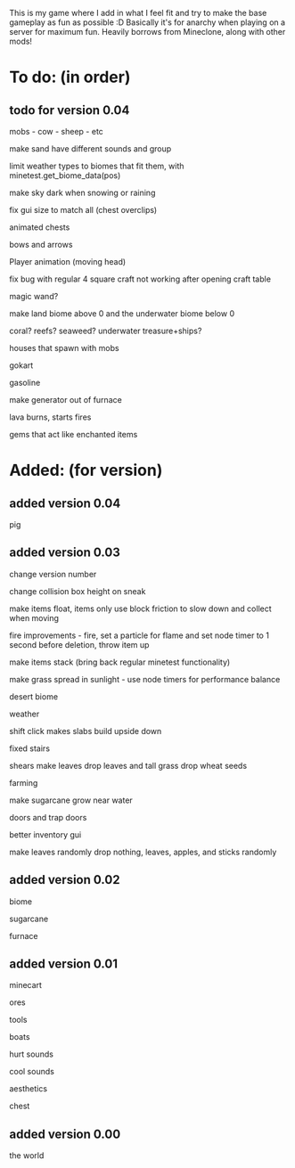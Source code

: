 This is my game where I add in what I feel fit and try to make the base gameplay as fun as possible :D
Basically it's for anarchy when playing on a server for maximum fun.
Heavily borrows from Mineclone, along with other mods!

# To do: (in order)

## todo for version 0.04

mobs - cow - sheep - etc

make sand have different sounds and group

limit weather types to biomes that fit them, with minetest.get_biome_data(pos)

make sky dark when snowing or raining

fix gui size to match all (chest overclips)

animated chests

bows and arrows

Player animation (moving head)

fix bug with regular 4 square craft not working after opening craft table

magic wand?

make land biome above 0 and the underwater biome below 0

coral? reefs? seaweed? underwater treasure+ships?

houses that spawn with mobs

gokart

gasoline

make generator out of furnace

lava burns, starts fires

gems that act like enchanted items






# Added: (for version)

## added version 0.04

pig


## added version 0.03

change version number

change collision box height on sneak

make items float, items only use block friction to slow down and collect when moving

fire improvements -  fire, set a particle for flame and set node timer to 1 second before deletion, throw  item up

make items stack (bring back regular minetest functionality)

make grass spread in sunlight - use node timers for performance balance

desert biome

weather

shift click makes slabs build upside down

fixed stairs

shears make leaves drop leaves and tall grass drop wheat seeds

farming

make sugarcane grow near water

doors and trap doors

better inventory gui

make leaves randomly drop nothing, leaves, apples, and sticks randomly


## added version 0.02

biome

sugarcane

furnace

## added version 0.01

minecart

ores

tools

boats

hurt sounds

cool sounds

aesthetics

chest

## added version 0.00

the world
